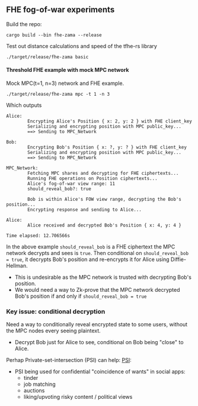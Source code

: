 
## FHE fog-of-war experiments

Build the repo:
```
cargo build --bin fhe-zama --release
```

Test out distance calculations and speed of the tfhe-rs library
```
./target/release/fhe-zama basic
```

#### Threshold FHE example with mock MPC network

Mock MPC(t=1, n=3) network and FHE example.
```
./target/release/fhe-zama mpc -t 1 -n 3
```

Which outputs
```
Alice:
        Encrypting Alice's Position { x: 2, y: 2 } with FHE client_key
        Serializing and encrypting position with MPC public_key...
        ==> Sending to MPC_Network

Bob:
        Encrypting Bob's Position { x: ?, y: ? } with FHE client_key
        Serializing and encrypting position with MPC public_key...
        ==> Sending to MPC_Network

MPC_Network:
        Fetching MPC shares and decrypting for FHE ciphertexts...
        Running FHE operations on Position ciphertexts...
        Alice's fog-of-war view range: 11
        should_reveal_bob?: true

        Bob is within Alice's FOW view range, decrypting the Bob's position...
        Encrypting response and sending to Alice...

Alice:
        Alice received and decrypted Bob's Position { x: 4, y: 4 }

Time elapsed: 12.706566s
```

In the above example `should_reveal_bob` is a FHE ciphertext the MPC network decrypts and sees is `true`.
Then conditional on `should_reveal_bob = true`, it decrypts Bob's position and re-encrypts it for Alice using
Diffie-Hellman.
- This is undesirable as the MPC network is trusted with decrypting Bob's position.
- We would need a way to Zk-prove that the MPC network decrypted Bob's position if and only if `should_reveal_bob = true`


### Key issue: conditional decryption
Need a way to conditionally reveal encrypted state to some users, without the MPC nodes every seeing plaintext.
- Decrypt Bob just for Alice to see, conditional on Bob being "close" to Alice.

Perhap Private-set-intersection (PSI) can help:
[PSI](https://github.com/gausslabs/MP-PSI/blob/main/pkg/README.md):
- PSI being used for confidential "coincidence of wants" in social apps:
    - tinder
    - job matching
    - auctions
    - liking/upvoting risky content / political views
